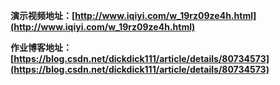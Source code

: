 **演示视频地址：[http://www.iqiyi.com/w_19rz09ze4h.html](http://www.iqiyi.com/w_19rz09ze4h.html)**

**作业博客地址： [https://blog.csdn.net/dickdick111/article/details/80734573](https://blog.csdn.net/dickdick111/article/details/80734573)**

